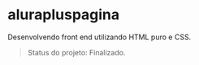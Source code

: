# alurapluspagina
Desenvolvendo front end utilizando HTML puro e CSS. 
> Status do projeto: Finalizado. 

